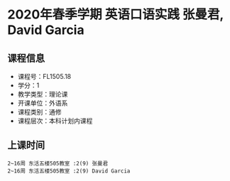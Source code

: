 # 2020年春季学期 英语口语实践 张曼君, David Garcia






## 课程信息

- 课程号：FL1505.18
- 学分：1
- 教学类型：理论课
- 开课单位：外语系
- 课程类别：通修
- 课程层次：本科计划内课程

## 上课时间

```
2~16周 东活五楼505教室 :2(9) 张曼君
2~16周 东活五楼505教室 :2(9) David Garcia
```

